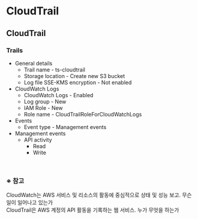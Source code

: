 # CloudTrail

## CloudTrail
### Trails
- General details
  - Trail name - ts-cloudtrail
  - Storage location - Create new S3 bucket
  - Log file SSE-KMS encryption - Not enabled
- CloudWatch Logs
  - CloudWatch Logs - Enabled
  - Log group - New
  - IAM Role - New
  - Role name - CloudTrailRoleForCloudWatchLogs
- Events
  - Event type - Management events
- Management events
  - API activity
    - Read
    - Write

<br/>

### ※ 참고
CloudWatch는 AWS 서비스 및 리소스의 활동에 중심적으로 상태 및 성능 보고. 무슨 일이 일어나고 있는가  
CloudTrail은 AWS 계정의 API 활동을 기록하는 웹 서비스. 누가 무엇을 하는가
